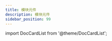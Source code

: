 ```yaml
---
title: 模块元件
description: 模块元件
sidebar_position: 99
---
```


import DocCardList from '@theme/DocCardList';

<DocCardList />